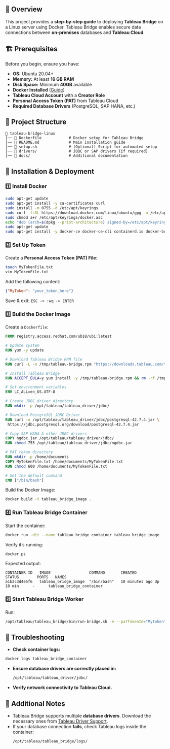 ## 📌 Overview
This project provides a **step-by-step guide** to deploying **Tableau Bridge** on a Linux server using Docker. Tableau Bridge enables secure data connections between **on-premises** databases and **Tableau Cloud**.

## 🏗 Prerequisites
Before you begin, ensure you have:

- **OS:** Ubuntu 20.04+
- **Memory:** At least **16 GB RAM**
- **Disk Space:** Minimum **40GB** available
- **Docker Installed** ([Guide](https://docs.docker.com/get-docker/))
- **Tableau Cloud Account** with a **Creator Role**
- **Personal Access Token (PAT)** from Tableau Cloud
- **Required Database Drivers** (PostgreSQL, SAP HANA, etc.)

## 📂 Project Structure
```
📂 tableau-bridge-linux
│── 📄 Dockerfile            # Docker setup for Tableau Bridge
│── 📄 README.md             # Main installation guide
│── 📄 setup.sh              # (Optional) Script for automated setup
│── 📂 drivers/              # JDBC or SAP drivers (if required)
│── 📂 docs/                 # Additional documentation
```
## 🚀 Installation & Deployment

### **1️⃣ Install Docker**
```sh
sudo apt-get update
sudo apt-get install -y ca-certificates curl
sudo install -m 0755 -d /etc/apt/keyrings
sudo curl -fsSL https://download.docker.com/linux/ubuntu/gpg -o /etc/apt/keyrings/docker.asc
sudo chmod a+r /etc/apt/keyrings/docker.asc
echo "deb [arch=$(dpkg --print-architecture) signed-by=/etc/apt/keyrings/docker.asc] https://download.docker.com/linux/ubuntu $(lsb_release -cs) stable" | sudo tee /etc/apt/sources.list.d/docker.list
sudo apt-get update
sudo apt-get install -y docker-ce docker-ce-cli containerd.io docker-buildx-plugin
```

### **2️⃣ Set Up Token**
Create a **Personal Access Token (PAT) File**:
```sh
touch MyTokenFile.txt
vim MyTokenFile.txt
```
Add the following content:
```json
{"MyToken": "your_token_here"}
```
Save & exit: `ESC -> :wq -> ENTER`

### **3️⃣ Build the Docker Image**
Create a `Dockerfile`:
```dockerfile
FROM registry.access.redhat.com/ubi8/ubi:latest

# Update system
RUN yum -y update

# Download Tableau Bridge RPM file
RUN curl -L -o /tmp/tableau-bridge.rpm "https://downloads.tableau.com/tssoftware/TableauBridge-20243.24.1010.1014.x86_64.rpm"

# Install Tableau Bridge
RUN ACCEPT_EULA=y yum install -y /tmp/tableau-bridge.rpm && rm -rf /tmp/*.rpm

# Set environment variables
ENV LC_ALL=en_US.UTF-8

# Create JDBC driver directory
RUN mkdir -p /opt/tableau/tableau_driver/jdbc/

# Download PostgreSQL JDBC Driver
RUN curl -o /opt/tableau/tableau_driver/jdbc/postgresql-42.7.4.jar \
 https://jdbc.postgresql.org/download/postgresql-42.7.4.jar

# Copy SAP HANA & other JDBC drivers
COPY ngdbc.jar /opt/tableau/tableau_driver/jdbc/
RUN chmod 755 /opt/tableau/tableau_driver/jdbc/ngdbc.jar

# PAT token directory
RUN mkdir -p /home/documents
COPY MyTokenFile.txt /home/documents/MyTokenFile.txt
RUN chmod 600 /home/documents/MyTokenFile.txt

# Set the default command
CMD ["/bin/bash"]
```
Build the Docker Image:
```sh
docker build -t tableau_bridge_image .
```

### **4️⃣ Run Tableau Bridge Container**
Start the container:
```sh
docker run -dit --name tableau_bridge_container tableau_bridge_image
```
Verify it’s running:
```sh
docker ps
```
Expected output:
```
CONTAINER ID   IMAGE                 COMMAND       CREATED        STATUS        PORTS   NAMES
a1b2c3d4e5f6   tableau_bridge_image  "/bin/bash"   10 minutes ago Up 10 min      -      tableau_bridge_container
```

### **5️⃣ Start Tableau Bridge Worker**
Run:
```sh
/opt/tableau/tableau_bridge/bin/run-bridge.sh -e --patTokenId="Mytoken" --userEmail="admin@tableau.com" --client="myBridgeAgent" --site="mySite" --patTokenFile="/home/jSmith/Documents/MyTokenFile.txt" --poolId="1091bfe4-604d-402a-b41c-29ae4b85ec94"
```

## 🔧 Troubleshooting
- **Check container logs:**
```sh
docker logs tableau_bridge_container
```
- **Ensure database drivers are correctly placed in:**
  ```sh
  /opt/tableau/tableau_driver/jdbc/
  ```
- **Verify network connectivity to Tableau Cloud.**

## 📎 Additional Notes
- Tableau Bridge supports multiple **database drivers**. Download the necessary ones from [Tableau Driver Support](https://www.tableau.com/support/drivers).
- If your database connection **fails**, check Tableau logs inside the container:
  ```sh
  /opt/tableau/tableau_bridge/logs/
  ```
